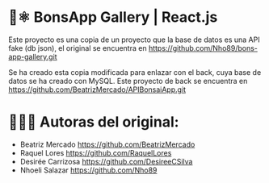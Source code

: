 # :seedling:⚛️ BonsApp Gallery | React.js 
Este proyecto es una copia de un proyecto que la base de datos es una API fake (db json), el original se encuentra en https://github.com/Nho89/bons-app-gallery.git

Se ha creado esta copia modificada para enlazar con el back, cuya base de datos se ha creado con MySQL. Este proyecto de back se encuentra en https://github.com/BeatrizMercado/APIBonsaiApp.git


# 🧙🏻‍♀️ Autoras del original:

 - Beatriz Mercado  https://github.com/BeatrizMercado
 - Raquel Lores  https://github.com/RaquelLores
 - Desirée Carrizosa  https://github.com/DesireeCSilva
 - Nhoeli Salazar https://github.com/Nho89


